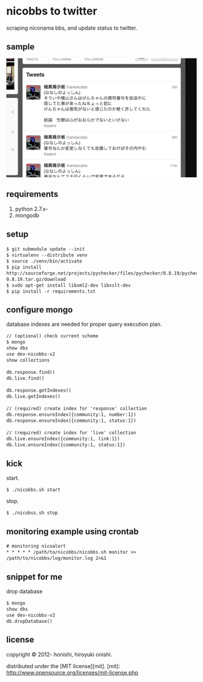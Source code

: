 nicobbs to twitter
==
scraping niconama bbs, and update status to twitter.

sample
--
![tweets](./sample/tweets.png)

requirements
--
1. python 2.7.x-
2. mongodb

setup
--
````
$ git submodule update --init
$ virtualenv --distribute venv
$ source ./venv/bin/activate
$ pip install http://sourceforge.net/projects/pychecker/files/pychecker/0.8.19/pychecker-0.8.19.tar.gz/download
$ sudo apt-get install libxml2-dev libxslt-dev
$ pip install -r requirements.txt
````

configure mongo
--
database indexes are needed for proper query execution plan.
````
// (optional) check current scheme
$ mongo
show dbs
use dev-nicobbs-v2
show collections

db.response.find()
db.live.find()

db.response.getIndexes()
db.live.getIndexes()

// (required) create index for 'response' collection
db.response.ensureIndex({community:1, number:1})
db.response.ensureIndex({community:1, status:1})

// (required) create index for 'live' collection
db.live.ensureIndex({community:1, link:1})
db.live.ensureIndex({community:1, status:1})
````

kick
--
start.
````
$ ./nicobbs.sh start
````
stop.
````
$ ./nicobss.sh stop
````

monitoring example using crontab
--
	# monitoring nicoalert
	* * * * * /path/to/nicobbs/nicobbs.sh monitor >> /path/to/nicobbs/log/monitor.log 2>&1

snippet for me
--
drop database
````
$ mongo
show dbs
use dev-nicobbs-v2
db.dropDatabase()
````

license
--
copyright &copy; 2012- honishi, hiroyuki onishi.

distributed under the [MIT license][mit].
[mit]: http://www.opensource.org/licenses/mit-license.php
